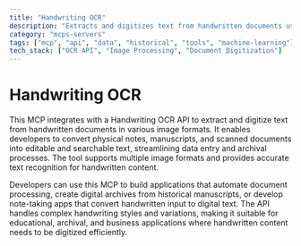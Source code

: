 ```yaml
---
title: "Handwriting OCR"
description: "Extracts and digitizes text from handwritten documents using OCR API, converting physical notes into editable text."
category: "mcps-servers"
tags: ["mcp", "api", "data", "historical", "tools", "machine-learning"]
tech_stack: ["OCR API", "Image Processing", "Document Digitization"]
---
```


# Handwriting OCR

This MCP integrates with a Handwriting OCR API to extract and digitize text from handwritten documents in various image formats. It enables developers to convert physical notes, manuscripts, and scanned documents into editable and searchable text, streamlining data entry and archival processes. The tool supports multiple image formats and provides accurate text recognition for handwritten content.

Developers can use this MCP to build applications that automate document processing, create digital archives from historical manuscripts, or develop note-taking apps that convert handwritten input to digital text. The API handles complex handwriting styles and variations, making it suitable for educational, archival, and business applications where handwritten content needs to be digitized efficiently.

